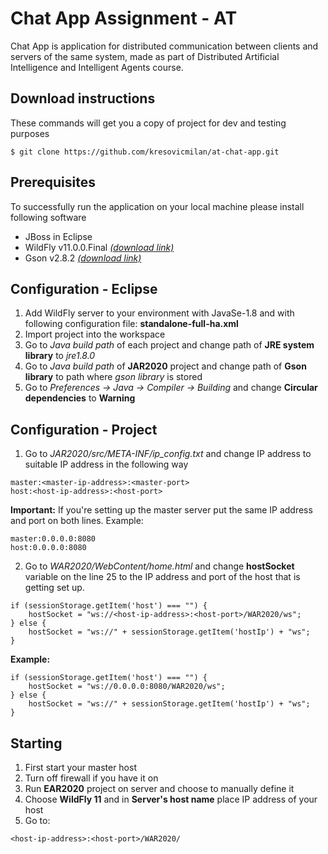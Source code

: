 # Chat App Assignment - AT

Chat App is application for distributed communication between clients and servers of the same system, made as part of Distributed Artificial Intelligence and Intelligent Agents course.

## Download instructions

These commands will get you a copy of project for dev and testing purposes
```
$ git clone https://github.com/kresovicmilan/at-chat-app.git
```

## Prerequisites

To successfully run the application on your local machine please install following software

* JBoss in Eclipse
* WildFly v11.0.0.Final [*(download link)*](https://wildfly.org/downloads/)
* Gson v2.8.2 [*(download link)*](https://repo1.maven.org/maven2/com/google/code/gson/gson/2.8.2/)

## Configuration - Eclipse

  1. Add WildFly server to your environment with JavaSe-1.8 and with following configuration file: **standalone-full-ha.xml**
  2. Import project into the workspace
  3. Go to *Java build path* of each project and change path of **JRE system library** to *jre1.8.0*
  4. Go to *Java build path* of **JAR2020** project and change path of **Gson library** to path where *gson library* is stored
  5. Go to *Preferences -> Java -> Compiler -> Building* and change **Circular dependencies** to **Warning**

## Configuration - Project
  1. Go to *JAR2020/src/META-INF/ip_config.txt* and change IP address to suitable IP address in the following way

```
master:<master-ip-address>:<master-port>
host:<host-ip-address>:<host-port>
```

  **Important:** If you're setting up the master server put the same IP address and port on both lines. Example:

```
master:0.0.0.0:8080
host:0.0.0.0:8080
```

  2. Go to *WAR2020/WebContent/home.html* and change **hostSocket** variable on the line 25 to the IP address and port of the host that is getting set up.

```
if (sessionStorage.getItem('host') === "") {
	hostSocket = "ws://<host-ip-address>:<host-port>/WAR2020/ws";
} else {
	hostSocket = "ws://" + sessionStorage.getItem('hostIp') + "ws";
}
```

  **Example:**

```
if (sessionStorage.getItem('host') === "") {
	hostSocket = "ws://0.0.0.0:8080/WAR2020/ws";
} else {
	hostSocket = "ws://" + sessionStorage.getItem('hostIp') + "ws";
}
```

## Starting
  
  1. First start your master host
  2. Turn off firewall if you have it on
  3. Run **EAR2020** project on server and choose to manually define it
  4. Choose **WildFly 11** and in **Server's host name** place IP address of your host
  5. Go to:
  ```
  <host-ip-address>:<host-port>/WAR2020/
  ```
